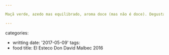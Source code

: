 ```yaml
---

Maçã verde, azedo mas equilibrado, aroma doce (mas não é doce). Degustação pós-visita na bodega.

---
```

categories:
- writting
date: '2017-05-09'
tags:
- food
title: El Esteco Don David Malbec 2016
